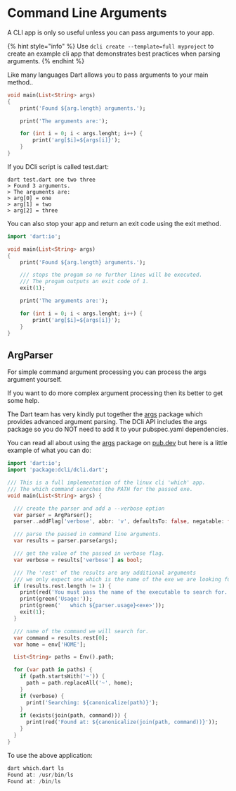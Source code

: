 # Command Line Arguments

A CLI app is only so useful unless you can pass arguments to your app.

{% hint style="info" %}
Use `dcli create --template=full myproject` to create an example cli app that demonstrates best practices when parsing arguments.
{% endhint %}

Like many languages Dart allows you to pass arguments to your main method..

```dart
void main(List<String> args)
{
    print('Found ${arg.length} arguments.');

    print('The arguments are:');

    for (int i = 0; i < args.lenght; i++) {
        print('arg[$i]=${args[i]}');
    }
}
```

If you DCli script is called test.dart:

```
dart test.dart one two three
> Found 3 arguments.
> The arguments are:
> arg[0] = one
> arg[1] = two
> arg[2] = three
```

You can also stop your app and return an exit code using the exit method.

```dart
import 'dart:io';

void main(List<String> args)
{
    print('Found ${arg.length} arguments.');

    /// stops the progam so no further lines will be executed.
    /// The progam outputs an exit code of 1.
    exit(1);

    print('The arguments are:');

    for (int i = 0; i < args.lenght; i++) {
        print('arg[$i]=${args[i]}');
    }
}
```

## ArgParser

For simple command argument processing you can process the args argument yourself.

If you want to do more complex argument processing then its better to get some help.

The Dart team has very kindly put together the [args](https://pub.dev/packages/args) package which provides advanced argument parsing. The DCli API includes the args package so you do NOT need to add it to your pubspec.yaml dependencies.

You can read all about using the [args](https://pub.dev/packages/args) package on [pub.dev](https://pub.dev/packages/args) but here is a little example of what you can do:

```dart
import 'dart:io';
import 'package:dcli/dcli.dart';

/// This is a full implementation of the linux cli 'which' app.
/// The which command searches the PATH for the passed exe.
void main(List<String> args) {

  /// create the parser and add a --verbose option
  var parser = ArgParser();
  parser..addFlag('verbose', abbr: 'v', defaultsTo: false, negatable: false);

  /// parse the passed in command line arguments.
  var results = parser.parse(args);

  /// get the value of the passed in verbose flag.
  var verbose = results['verbose'] as bool;

  /// The 'rest' of the results are any additional arguments
  /// we only expect one which is the name of the exe we are looking for.
  if (results.rest.length != 1) {
    print(red('You must pass the name of the executable to search for.'));
    print(green('Usage:'));
    print(green('   which ${parser.usage}<exe>'));
    exit(1);
  }

  /// name of the command we will search for.
  var command = results.rest[0];
  var home = env['HOME'];

  List<String> paths = Env().path;

  for (var path in paths) {
    if (path.startsWith('~')) {
      path = path.replaceAll('~', home);
    }
    if (verbose) {
      print('Searching: ${canonicalize(path)}');
    }
    if (exists(join(path, command))) {
      print(red('Found at: ${canonicalize(join(path, command))}'));
    }
  }
}
```

To use the above application:

```dart
dart which.dart ls
Found at: /usr/bin/ls
Found at: /bin/ls
```
